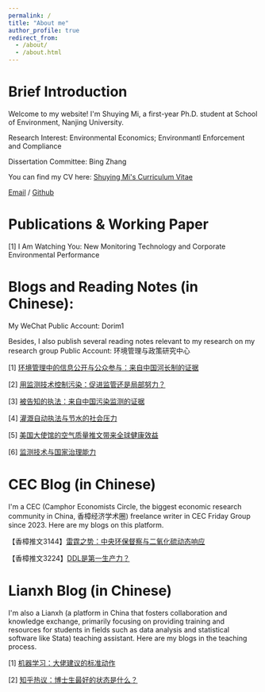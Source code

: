 ```yaml
---
permalink: /
title: "About me"
author_profile: true
redirect_from: 
  - /about/
  - /about.html
---
```


# Brief Introduction
Welcome to my website! I'm Shuying Mi, a first-year Ph.D. student at School of Environment, Nanjing University.

Research Interest: Environmental Economics; Environmantl Enforcement and Compliance

Dissertation Committee: Bing Zhang

You can find my CV here: [Shuying Mi's Curriculum Vitae](../assets/英文简历.pdf)

[Email](mishuying@smail.nju.edu.cn) / [Github](https://github.com/ShuyingMi) 


# Publications & Working Paper

\[1] I Am Watching You: New Monitoring Technology and Corporate Environmental Performance


# Blogs and Reading Notes (in Chinese):

My WeChat Public Account: Dorim1

Besides, I also publish several reading notes relevant to my research on my research group Public Account: 环境管理与政策研究中心

\[1] [环境管理中的信息公开与公众参与：来自中国河长制的证据](https://mp.weixin.qq.com/s/_hU9aVYjFiwPuFyBNe7JmA)

\[2] [用监测技术控制污染：促进监管还是局部努力？](https://mp.weixin.qq.com/s/yC5eJty_nLP4mQt70qNN5w)

\[3] [被告知的执法：来自中国污染监测的证据](https://mp.weixin.qq.com/s/nEhd7IWhmCCZhIXXO05QOQ)

\[4] [灌溉自动执法与节水的社会压力](https://mp.weixin.qq.com/s/Rir5s7tnqen6aSndRlnnJw)

\[5] [美国大使馆的空气质量推文带来全球健康效益](https://mp.weixin.qq.com/s/NIZeRzLIDEuXSAu5Trznug)

\[6] [监测技术与国家治理能力](https://mp.weixin.qq.com/s/o1iyIijabAJ6eJad1up0fg)


# CEC Blog (in Chinese)

I'm a CEC (Camphor Economists Circle, the biggest economic research community in China, 香樟经济学术圈) freelance writer in CEC Friday Group since 2023. Here are my blogs on this platform.

【香樟推文3144】[雷霆之势：中央环保督察与二氧化硫动态响应](https://mp.weixin.qq.com/s/YYYbGgxLSF91XthtkkOL-g)

【香樟推文3224】[DDL是第一生产力？](https://mp.weixin.qq.com/s/afBviYP_IxvFhBuzAt4A9A)


# Lianxh Blog (in Chinese)

I'm also a Lianxh (a platform in China that fosters collaboration and knowledge exchange, primarily focusing on providing training and resources for students in fields such as data analysis and statistical software like Stata) teaching assistant. Here are my blogs in the teaching process.

\[1] [机器学习：大佬建议的标准动作](https://mp.weixin.qq.com/s/cJdZAkQVFhNp0P_x2WUUdA)

\[2] [知乎热议：博士生最好的状态是什么？](https://mp.weixin.qq.com/s/5pt5fuyQeJo_QCZG0R57hw)






